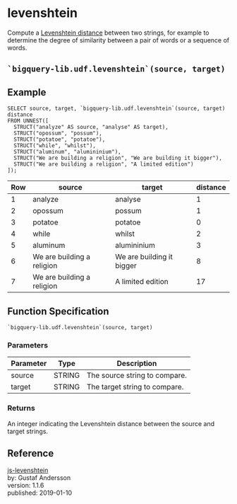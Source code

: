 # levenshtein

Compute a [Levenshtein distance](https://en.wikipedia.org/wiki/Levenshtein_distance) between two strings, for example to determine the degree of similarity between a pair of words or a sequence of words.


## ``` `bigquery-lib.udf.levenshtein`(source, target) ```

## Example
```
SELECT source, target, `bigquery-lib.udf.levenshtein`(source, target) distance
FROM UNNEST([
  STRUCT("analyze" AS source, "analyse" AS target),
  STRUCT("opossum", "possum"),
  STRUCT("potatoe", "potatoe"),
  STRUCT("while", "whilst"),
  STRUCT("aluminum", "alumininium"),
  STRUCT("We are building a religion", "We are building it bigger"),
  STRUCT("We are building a religion", "A limited edition")
]);
```

Row | source | target | distance
--- | --- | --- | ---
1 |	analyze | analyse | 1
2 | opossum | possum | 1
3 | potatoe | potatoe | 0
4 | while | whilst | 2
5 | aluminum | alumininium| 3
6 | We are building a religion | We are building it bigger | 8
7 | We are building a religion | A limited edition | 17


## Function Specification

``` `bigquery-lib.udf.levenshtein`(source, target) ```

### Parameters

Parameter | Type    | Description
--------- | ------- | ---
source    | STRING  | The source string to compare.
target    | STRING  | The target string to compare.

### Returns
An integer indicating the Levenshtein distance between the source and target strings.


## Reference

[js-levenshtein](https://github.com/gustf/js-levenshtein)<br>
by: Gustaf Andersson<br>
version: 1.1.6<br>
published: 2019-01-10
